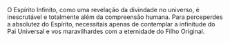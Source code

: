 ﻿O Espírito Infinito, como uma revelação da divindade no universo, é inescrutável e totalmente além da compreensão humana. Para perceperdes a absolutez do Espírito, necessitais apenas de contemplar a infinitude do Pai Universal e vos maravilhardes com a eternidade do Filho Original.